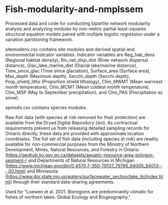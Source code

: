 # Fish-modularity-and-nmplssem

Processed data and code for conducting bipartite network modularity analysis and analyzing modules by non-metric partial least-squares structural equation models paired with multiple logistic regression under a variation partitioning framework.

sitemodenv.csv contains site modules and derived spatial and environmental indicator variables. Indicator variables are Reg_hab_dens (Regional habitat density), Riv_net_disp_dist (River network dispersal distance), Glac_lake_marine_dist (Glacial lake/marine distance), Time_since_glac (Time since glaciation), Surface_area (Surface area), Max_depth (Maximum depth), Secchi_depth (Secchi depth), Prop_shield_litho (Proportion shield lithology), Clim_MWMT (Mean warmest month temperature), Clim_MCMT (Mean coldest month temperature), Clim_MSP (May to September precipitation), and Clim_PAS (Precipitation as snow).

spmods.csv contains species modules.

Raw fish data (with species at risk removed for their protection) are available from the Dryad Digital Repository (doi). As contractual requirements prevent us from releasing detailed sampling records for Ontario directly, these data are provided with approximate location coordinates. The full set of fish data (including species at risk) are readily available for non-commercial purposes from the Ministry of Northern Development, Mines, Natural Resources, and Forestry in Ontario (https://geohub.lio.gov.on.ca/datasets/aquatic-resource-area-polygon-segment-) and Departments of Natural Resources in Michigan (https://www.michigan.gov/dnr/0,4570,7-350-79137_79765_84005_84013---,00.html) and Minnesota (https://www.dnr.state.mn.us/waters/surfacewater_section/lake_ibi/index.html) through their standard data-sharing agreements.

Used for "Loewen et al. 2021. Bioregions are predominantly climatic for fishes of northern lakes. Global Ecology and Biogeography."
